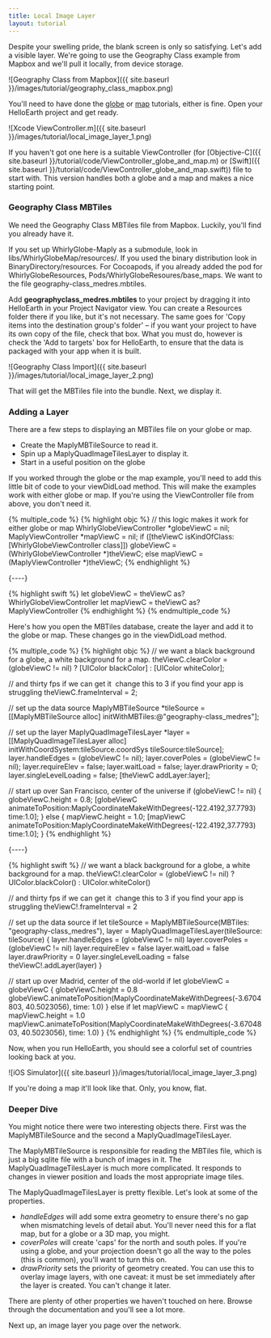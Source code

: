 ```yaml
---
title: Local Image Layer
layout: tutorial
---
```


Despite your swelling pride, the blank screen is only so satisfying. Let's add a visible layer.  We're going to use the Geography Class example from Mapbox and we'll pull it locally, from device storage.

![Geography Class from Mapbox]({{ site.baseurl }}/images/tutorial/geography_class_mapbox.png)

You'll need to have done the [globe](your_first_globe.html) or [map](your_first_map.html) tutorials, either is fine.  Open your HelloEarth project and get ready.

![Xcode ViewController.m]({{ site.baseurl }}/images/tutorial/local_image_layer_1.png)

If you haven't got one here is a suitable ViewController (for [Objective-C]({{ site.baseurl }}/tutorial/code/ViewController_globe_and_map.m) or [Swift]({{ site.baseurl }}/tutorial/code/ViewController_globe_and_map.swift)) file to start with.  This version handles both a globe and a map and makes a nice starting point.
                                           
### Geography Class MBTiles

We need the Geography Class MBTiles file from Mapbox.  Luckily, you'll find you already have it.

If you set up WhirlyGlobe-Maply as a submodule, look in libs/WhirlyGlobeMap/resources/.  If you used the binary distribution look in BinaryDirectory/resources.  For Cocoapods, if you already added the pod for WhirlyGlobeResources, Pods/WhirlyGlobeResoures/base_maps.  We want to the file geography-class_medres.mbtiles.

Add **geography­class_medres.mbtiles** to your project by dragging it into HelloEarth in your Project Navigator view. You can create a Resources folder there if you like, but it's not necessary. The same goes for 'Copy items into the destination group's folder' – if you want your project to have its own copy of the file, check that box. What you must do, however is check the 'Add to targets' box for HelloEarth, to ensure that the data is packaged with your app when it is built.

![Geography Class Import]({{ site.baseurl }}/images/tutorial/local_image_layer_2.png)

That will get the MBTiles file into the bundle.  Next, we display it.

### Adding a Layer

There are a few steps to displaying an MBTiles file on your globe or map.

- Create the MaplyMBTileSource to read it.
- Spin up a MaplyQuadImageTilesLayer to display it.
- Start in a useful position on the globe

If you worked through the globe or the map example, you'll need to add this little bit of code to your viewDidLoad method.  This will make the examples work with either globe or map.  If you're using the ViewController file from above, you don't need it.

{% multiple_code %}
  {% highlight objc %}
// this logic makes it work for either globe or map
WhirlyGlobeViewController *globeViewC = nil;
MaplyViewController *mapViewC = nil;
if ([theViewC isKindOfClass:[WhirlyGlobeViewController class]])
    globeViewC = (WhirlyGlobeViewController *)theViewC;
else
    mapViewC = (MaplyViewController *)theViewC;
  {% endhighlight %}

  {----}

  {% highlight swift %}
let globeViewC = theViewC as? WhirlyGlobeViewController
let mapViewC = theViewC as? MaplyViewController
  {% endhighlight %}
{% endmultiple_code %}

Here's how you open the MBTiles database, create the layer and add it to the globe or map.  These changes go in the viewDidLoad method.

{% multiple_code %}
  {% highlight objc %}
// we want a black background for a globe, a white background for a map.
theViewC.clearColor = (globeViewC != nil) ? [UIColor blackColor] : [UIColor whiteColor];

// and thirty fps if we can get it ­ change this to 3 if you find your app is struggling
theViewC.frameInterval = 2;

// set up the data source
MaplyMBTileSource *tileSource = 
    [[MaplyMBTileSource alloc] initWithMBTiles:@"geography-class_medres"];

// set up the layer
MaplyQuadImageTilesLayer *layer = 
    [[MaplyQuadImageTilesLayer alloc] initWithCoordSystem:tileSource.coordSys 
                                      tileSource:tileSource];
layer.handleEdges = (globeViewC != nil);
layer.coverPoles = (globeViewC != nil);
layer.requireElev = false;
layer.waitLoad = false;
layer.drawPriority = 0;
layer.singleLevelLoading = false;
[theViewC addLayer:layer];

// start up over San Francisco, center of the universe
if (globeViewC != nil) {
    globeViewC.height = 0.8;
    [globeViewC animateToPosition:MaplyCoordinateMakeWithDegrees(-122.4192,37.7793)
                time:1.0];
} else {
    mapViewC.height = 1.0;
    [mapViewC animateToPosition:MaplyCoordinateMakeWithDegrees(-122.4192,37.7793)
            time:1.0];
}
  {% endhighlight %}

  {----}

  {% highlight swift %}
// we want a black background for a globe, a white background for a map.
theViewC!.clearColor = (globeViewC != nil) ? UIColor.blackColor() : UIColor.whiteColor()

// and thirty fps if we can get it ­ change this to 3 if you find your app is struggling
theViewC!.frameInterval = 2

// set up the data source
if let tileSource = MaplyMBTileSource(MBTiles: "geography-class_medres"),
       layer = MaplyQuadImageTilesLayer(tileSource: tileSource) {
    layer.handleEdges = (globeViewC != nil)
    layer.coverPoles = (globeViewC != nil)
    layer.requireElev = false
    layer.waitLoad = false
    layer.drawPriority = 0
    layer.singleLevelLoading = false
    theViewC!.addLayer(layer)
}

// start up over Madrid, center of the old-world
if let globeViewC = globeViewC {
    globeViewC.height = 0.8
    globeViewC.animateToPosition(MaplyCoordinateMakeWithDegrees(-3.6704803, 40.5023056), time: 1.0)
}
else if let mapViewC = mapViewC {
    mapViewC.height = 1.0
    mapViewC.animateToPosition(MaplyCoordinateMakeWithDegrees(-3.6704803, 40.5023056), time: 1.0)
}
  {% endhighlight %}
{% endmultiple_code %}


Now, when you run HelloEarth, you should see a colorful set of countries looking back at you.

![iOS Simulator]({{ site.baseurl }}/images/tutorial/local_image_layer_3.png)

If you're doing a map it'll look like that.  Only, you know, flat.

### Deeper Dive

You might notice there were two interesting objects there.  First was the MaplyMBTileSource and the second a MaplyQuadImageTilesLayer.

The MaplyMBTileSource is responsible for reading the MBTiles file, which is just a big sqlite file with a bunch of images in it.  The MaplyQuadImageTilesLayer is much more complicated.  It responds to changes in viewer position and loads the most appropriate image tiles.

The MaplyQuadImageTilesLayer is pretty flexible.  Let's look at some of the properties.

- _handleEdges_ will add some extra geometry to ensure there's no gap when mismatching levels of detail abut. You'll never need this for a flat map, but for a globe or a 3D map, you might.
- _coverPoles_ will create 'caps' for the north and south poles. If you're using a globe, and your projection doesn't go all the way to the poles (this is common), you'll want to turn this on.
- _drawPriority_ sets the priority of geometry created.  You can use this to overlay image layers, with one caveat: it must be set immediately after the layer is created. You can't change it later.

There are plenty of other properties we haven't touched on here.  Browse through the documentation and you'll see a lot more.

Next up, an image layer you page over the network.
